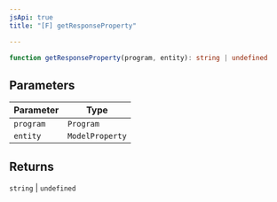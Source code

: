 ```yaml
---
jsApi: true
title: "[F] getResponseProperty"

---
```

```ts
function getResponseProperty(program, entity): string | undefined
```

## Parameters

| Parameter | Type |
| ------ | ------ |
| `program` | `Program` |
| `entity` | `ModelProperty` |

## Returns

`string` \| `undefined`

